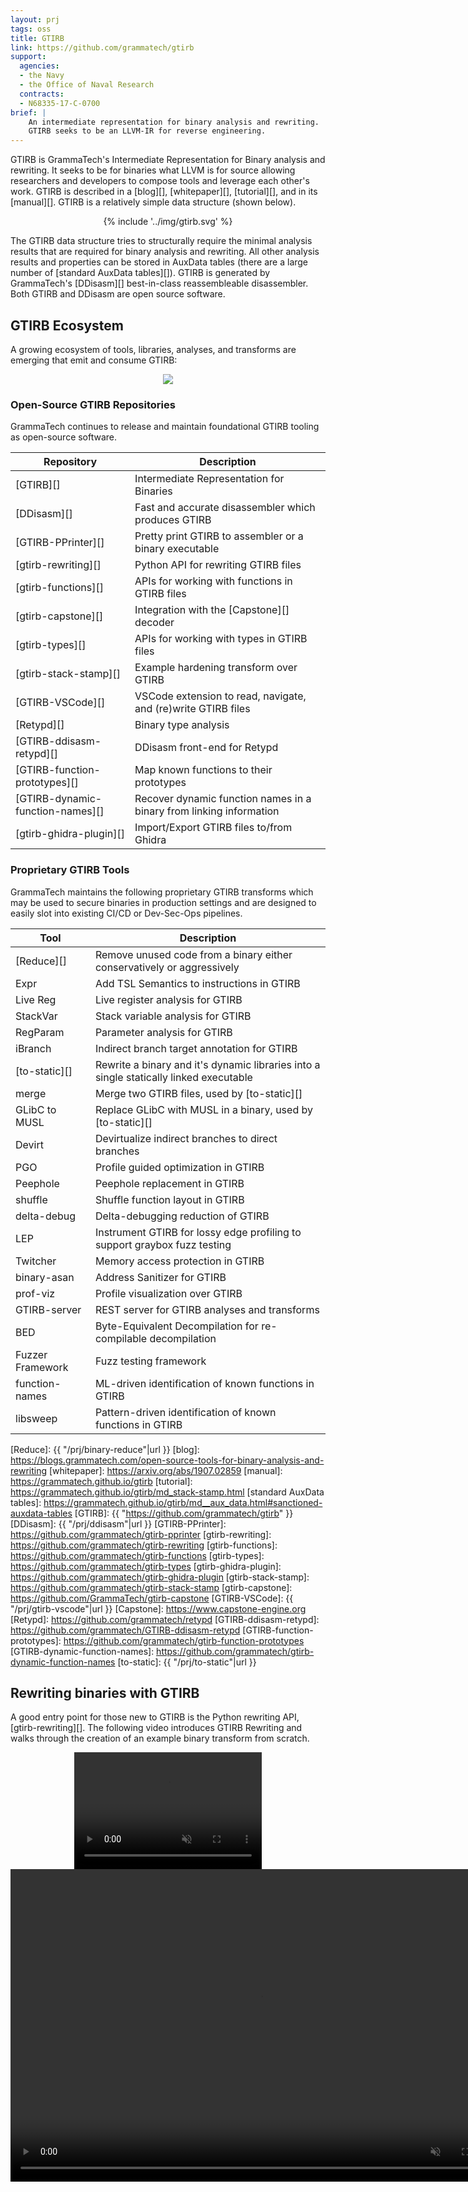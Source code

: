 ```yaml
---
layout: prj
tags: oss
title: GTIRB
link: https://github.com/grammatech/gtirb
support:
  agencies:
  - the Navy
  - the Office of Naval Research
  contracts:
  - N68335-17-C-0700
brief: |
    An intermediate representation for binary analysis and rewriting.
    GTIRB seeks to be an LLVM-IR for reverse engineering.
---
```


GTIRB is GrammaTech's Intermediate Representation for Binary analysis
and rewriting.  It seeks to be for binaries what LLVM is for source
allowing researchers and developers to compose tools and leverage each
other's work. GTIRB is described in a [blog][], [whitepaper][],
[tutorial][], and in its [manual][].  GTIRB is a relatively simple
data structure (shown below).

<center class="gt-smaller-on-small">
  <!-- <img class="w3-round" src="{{ "/img/gtirb.svg"|url }}" width="80%"> -->
  {% include '../img/gtirb.svg' %}
</center>

The GTIRB data structure tries to structurally require the minimal
analysis results that are required for binary analysis and rewriting.
All other analysis results and properties can be stored in AuxData
tables (there are a large number of [standard AuxData tables][]).
GTIRB is generated by GrammaTech's [DDisasm][] best-in-class
reassembleable disassembler.  Both GTIRB and DDisasm are open source
software.

## GTIRB Ecosystem

A growing ecosystem of tools, libraries, analyses, and transforms are
emerging that emit and consume GTIRB:

<center>
  <img src="{{ "/img/gtirb-ecosystem.svg"|url }}" class="gt-smaller-on-small">
  <!-- {% include '../img/gtirb-ecosystem.svg' %} -->
</center>

### Open-Source GTIRB Repositories
GrammaTech continues to release and maintain foundational GTIRB
tooling as open-source software.

<center>

| Repository                       | Description                                                         |
|----------------------------------|---------------------------------------------------------------------|
| [GTIRB][]                        | Intermediate Representation for Binaries                            |
| [DDisasm][]                      | Fast and accurate disassembler which produces GTIRB                 |
| [GTIRB-PPrinter][]               | Pretty print GTIRB to assembler or a binary executable              |
| [gtirb-rewriting][]              | Python API for rewriting GTIRB files                                |
| [gtirb-functions][]              | APIs for working with functions in GTIRB files                      |
| [gtirb-capstone][]               | Integration with the [Capstone][] decoder                           |
| [gtirb-types][]                  | APIs for working with types in GTIRB files                          |
| [gtirb-stack-stamp][]            | Example hardening transform over GTIRB                              |
| [GTIRB-VSCode][]                 | VSCode extension to read, navigate, and (re)write GTIRB files       |
| [Retypd][]                       | Binary type analysis                                                |
| [GTIRB-ddisasm-retypd][]         | DDisasm front-end for Retypd                                        |
| [GTIRB-function-prototypes][]    | Map known functions to their prototypes                             |
| [GTIRB-dynamic-function-names][] | Recover dynamic function names in a binary from linking information |
| [gtirb-ghidra-plugin][]          | Import/Export GTIRB files to/from Ghidra                            |

</center>

### Proprietary GTIRB Tools

GrammaTech maintains the following proprietary GTIRB transforms which
may be used to secure binaries in production settings and are designed
to easily slot into existing CI/CD or Dev-Sec-Ops pipelines.

| Tool             | Description                                                                            |
|------------------|----------------------------------------------------------------------------------------|
| [Reduce][]       | Remove unused code from a binary either conservatively or aggressively                 |
| Expr             | Add TSL Semantics to instructions in GTIRB                                             |
| Live Reg         | Live register analysis for GTIRB                                                       |
| StackVar         | Stack variable analysis for GTIRB                                                      |
| RegParam         | Parameter analysis for GTIRB                                                           |
| iBranch          | Indirect branch target annotation for GTIRB                                            |
| [to-static][]    | Rewrite a binary and it's dynamic libraries into a single statically linked executable |
| merge            | Merge two GTIRB files, used by [to-static][]                                           |
| GLibC to MUSL    | Replace GLibC with MUSL in a binary, used by [to-static][]                             |
| Devirt           | Devirtualize indirect branches to direct branches                                      |
| PGO              | Profile guided optimization in GTIRB                                                   |
| Peephole         | Peephole replacement in GTIRB                                                          |
| shuffle          | Shuffle function layout in GTIRB                                                       |
| delta-debug      | Delta-debugging reduction of GTIRB                                                     |
| LEP              | Instrument GTIRB for lossy edge profiling to support graybox fuzz testing              |
| Twitcher         | Memory access protection in GTIRB                                                      |
| binary-asan      | Address Sanitizer for GTIRB                                                            |
| prof-viz         | Profile visualization over GTIRB                                                       |
| GTIRB-server     | REST server for GTIRB analyses and transforms                                          |
| BED              | Byte-Equivalent Decompilation for re-compilable decompilation                          |
| Fuzzer Framework | Fuzz testing framework                                                                 |
| function-names   | ML-driven identification of known functions in GTIRB                                   |
| libsweep         | Pattern-driven identification of known functions in GTIRB                              |

[Reduce]: {{ "/prj/binary-reduce"|url }}
[blog]: https://blogs.grammatech.com/open-source-tools-for-binary-analysis-and-rewriting
[whitepaper]: https://arxiv.org/abs/1907.02859
[manual]: https://grammatech.github.io/gtirb
[tutorial]: https://grammatech.github.io/gtirb/md_stack-stamp.html
[standard AuxData tables]: https://grammatech.github.io/gtirb/md__aux_data.html#sanctioned-auxdata-tables
[GTIRB]: {{ "https://github.com/grammatech/gtirb" }}
[DDisasm]: {{ "/prj/ddisasm"|url }}
[GTIRB-PPrinter]: https://github.com/grammatech/gtirb-pprinter
[gtirb-rewriting]: https://github.com/grammatech/gtirb-rewriting
[gtirb-functions]: https://github.com/grammatech/gtirb-functions
[gtirb-types]: https://github.com/grammatech/gtirb-types
[gtirb-ghidra-plugin]: https://github.com/grammatech/gtirb-ghidra-plugin
[gtirb-stack-stamp]: https://github.com/grammatech/gtirb-stack-stamp
[gtirb-capstone]: https://github.com/GrammaTech/gtirb-capstone
[GTIRB-VSCode]: {{ "/prj/gtirb-vscode"|url }}
[Capstone]: https://www.capstone-engine.org
[Retypd]: https://github.com/grammatech/retypd
[GTIRB-ddisasm-retypd]: https://github.com/grammatech/GTIRB-ddisasm-retypd
[GTIRB-function-prototypes]: https://github.com/grammatech/gtirb-function-prototypes
[GTIRB-dynamic-function-names]: https://github.com/grammatech/gtirb-dynamic-function-names
[to-static]: {{ "/prj/to-static"|url }}

## Rewriting binaries with GTIRB

A good entry point for those new to GTIRB is the Python rewriting API,
[gtirb-rewriting][].  The following video introduces GTIRB Rewriting
and walks through the creation of an example binary transform from
scratch.

<center>
<div class="w3-hide-medium w3-hide-large">
<video width=300px height=187px playsinline controls muted>
<source src="https://static.grammatech.com/research/gtirb-rewriting.mp4#t=0.01" type="video/mp4">
</video>
</div>
<div class="w3-hide-small">
<video width=800px height=500px playsinline controls muted>
<source src="https://static.grammatech.com/research/gtirb-rewriting.mp4#t=0.01" type="video/mp4">
</video>
</div>
</center>

